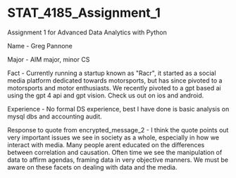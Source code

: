 # STAT_4185_Assignment_1

Assignment 1 for Advanced Data Analytics with Python

Name - Greg Pannone

Major - AIM major, minor CS

Fact - Currently running a startup known as "Racr", it started as a social media platform dedicated towards motorsports, but has since pivoted to a motorsports and motor enthusiasts. We recently pivoted to a gpt based ai using the gpt 4 api and gpt vision. Check us out on ios and android. 

Experience - No formal DS experience, best I have done is basic analysis on mysql dbs and accounting audit.

Response to quote from encrypted_message_2 - I think the quote points out very important issues we see in society as a whole, especially in how we interact with media. Many people arent educated on the differences between correlation and causation. Often time we see the manipulation of data to affirm agendas, framing data in very objective manners. We must be aware on these facets on dealing with data and the media. 
